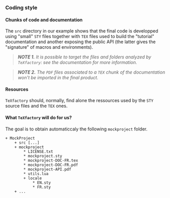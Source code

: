 ### Coding style

#### Chunks of code and documentation

The `src` directory in our example shows that the final code is developped using "small" `STY` files together with `TEX` files used to build the "tutorial" documentation and another exposing the public API (the latter gives the "signature" of macros and environments).


> ***NOTE 1.*** *It is possible to target the files and folders analyzed by `TeXfactory`: see the documentation for more information.*


> ***NOTE 2.*** *The `PDF` files associated to a `TEX` chunk of the documentation won't be imported in the final product.*


#### Resources

`TeXfactory` should, normally, find alone the ressources used by the `STY` source files and the `TEX` ones.


#### What `TeXfactory` will do for us?

The goal is to obtain automaticcaly the following `mockproject` folder.

~~~
+ MockProject
    + src [...]
    + mockproject
        * LICENSE.txt
        * mockproject.sty
        * mockproject-DOC-FR.tex
        * mockproject-DOC-FR.pdf
        * mockproject-API.pdf
        * utils.lua
        + locale
            * EN.sty
            * FR.sty
    + ...
~~~
